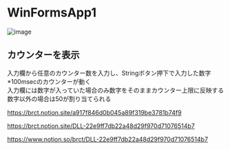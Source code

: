 # WinFormsApp1
![image](https://user-images.githubusercontent.com/71473157/214867923-b0c4f179-8a02-4826-943f-3bbb5b5d7f6d.png)
## カウンターを表示
入力欄から任意のカウンター数を入力し、Stringボタン押下で入力した数字*100msecのカウンターが動く<br>
入力欄には数字が入っていた場合のみ数字をそのままカウンター上限に反映する<br>
数字以外の場合は50が割り当てられる<br>

https://brct.notion.site/a917f846d0b045a89f319be3781b74f9

https://brct.notion.site/DLL-22e9ff7db22a48d29f970d71076514b7

https://www.notion.so/brct/DLL-22e9ff7db22a48d29f970d71076514b7
